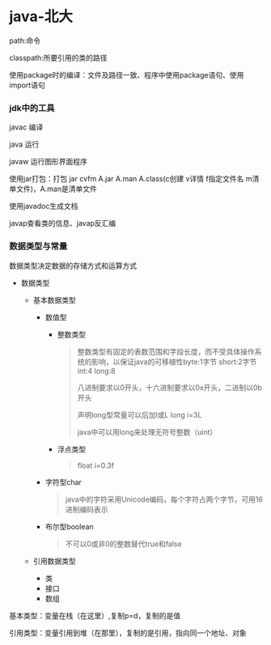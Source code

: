 # java-北大

path:命令

classpath:所要引用的类的路径

使用package时的编译：文件及路径一致、程序中使用package语句、使用import语句

### jdk中的工具

javac 编译

java 运行

javaw 运行图形界面程序

使用jar打包：打包 jar cvfm A.jar A.man A.class(c创建 v详情 f指定文件名 m清单文件)，A.man是清单文件

使用javadoc生成文档

javap查看类的信息、javap反汇编

### 数据类型与常量

数据类型决定数据的存储方式和运算方式

- 数据类型

  - 基本数据类型

    - 数值型

      - 整数类型

        > 整数类型有固定的表数范围和字段长度，而不受具体操作系统的影响，以保证java的可移植性byte:1字节 short:2字节 int:4 long:8
        >
        > 八进制要求以0开头，十六进制要求以0x开头，二进制以0b开头
        >
        > 声明long型常量可以后加l或L long i=3L
        >
        > java中可以用long来处理无符号整数（uint）

      - 浮点类型

        > float i=0.3f

    - 字符型char

      > java中的字符采用Unicode编码，每个字符占两个字节，可用16进制编码表示

    - 布尔型boolean

      > 不可以0或非0的整数替代true和false

  - 引用数据类型

    - 类
    - 接口
    - 数组

基本类型：变量在栈（在这里）,复制p=d，复制的是值

引用类型：变量引用到堆（在那里），复制的是引用，指向同一个地址、对象

